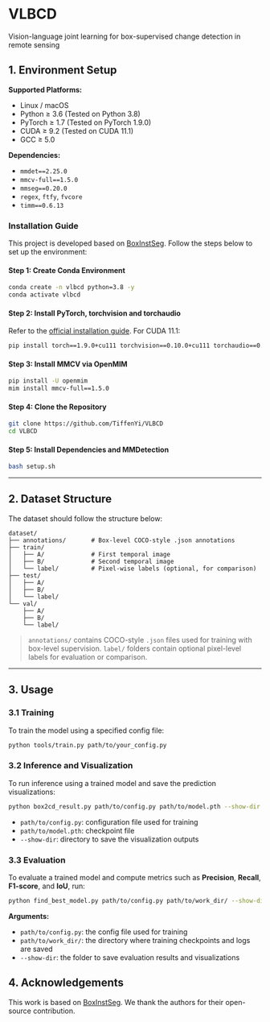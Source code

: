 # VLBCD

Vision-language joint learning for  box-supervised change detection in remote sensing

## 1. Environment Setup

**Supported Platforms:**

- Linux / macOS
- Python ≥ 3.6 (Tested on Python 3.8)
- PyTorch ≥ 1.7 (Tested on PyTorch 1.9.0)
- CUDA ≥ 9.2 (Tested on CUDA 11.1)
- GCC ≥ 5.0

**Dependencies:**

- `mmdet==2.25.0`
- `mmcv-full==1.5.0`
- `mmseg==0.20.0`
- `regex`, `ftfy`, `fvcore`
- `timm==0.6.13`

### Installation Guide

This project is developed based on [BoxInstSeg](https://github.com/LiWentomng/BoxInstSeg). Follow the steps below to set up the environment:

#### Step 1: Create Conda Environment

```bash
conda create -n vlbcd python=3.8 -y
conda activate vlbcd
```

#### Step 2: Install PyTorch, torchvision and torchaudio

Refer to the [official installation guide](https://pytorch.org/get-started/previous-versions/). For CUDA 11.1:

```bash
pip install torch==1.9.0+cu111 torchvision==0.10.0+cu111 torchaudio==0.9.0 -f https://download.pytorch.org/whl/torch_stable.html
```

#### Step 3: Install MMCV via OpenMIM

```bash
pip install -U openmim
mim install mmcv-full==1.5.0
```

#### Step 4: Clone the Repository

```bash
git clone https://github.com/TiffenYi/VLBCD
cd VLBCD
```

#### Step 5: Install Dependencies and MMDetection

```bash
bash setup.sh
```

------

## 2. Dataset Structure

The dataset should follow the structure below:

```
dataset/
├── annotations/       # Box-level COCO-style .json annotations
├── train/
│   ├── A/             # First temporal image
│   ├── B/             # Second temporal image
│   └── label/         # Pixel-wise labels (optional, for comparison)
├── test/
│   ├── A/             
│   ├── B/           
│   └── label/  
└── val/
    ├── A/
    ├── B/
    └── label/
```

> `annotations/` contains COCO-style `.json` files used for training with box-level supervision.
>  `label/` folders contain optional pixel-level labels for evaluation or comparison.

------

## 3. Usage

### 3.1 Training

To train the model using a specified config file:

```bash
python tools/train.py path/to/your_config.py
```

### 3.2 Inference and Visualization

To run inference using a trained model and save the prediction visualizations:

```bash
python box2cd_result.py path/to/config.py path/to/model.pth --show-dir path/to/output_images/
```

- `path/to/config.py`: configuration file used for training
- `path/to/model.pth`: checkpoint file
- `--show-dir`: directory to save the visualization outputs

### 3.3 Evaluation

To evaluate a trained model and compute metrics such as **Precision**, **Recall**, **F1-score**, and **IoU**, run:

```bash
python find_best_model.py path/to/config.py path/to/work_dir/ --show-dir path/to/output_results/
```

**Arguments:**

- `path/to/config.py`: the config file used for training
- `path/to/work_dir/`: the directory where training checkpoints and logs are saved
- `--show-dir`: the folder to save evaluation results and visualizations

## 4. Acknowledgements

This work is based on [BoxInstSeg](https://github.com/LiWentomng/BoxInstSeg). We thank the authors for their open-source contribution.



